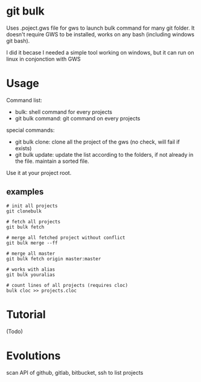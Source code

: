 git bulk
========

Uses .poject.gws file for gws to launch bulk command for many git folder. 
It doesn't require GWS to be installed, works on any bash (including windows git bash).

I did it becase I needed a simple tool working on windows, but it can run on linux in conjonction with GWS

Usage
=====
Command list: 
 - bulk: shell command for every projects 
 - git bulk command: git command on every projects 

special commands:
 - git bulk clone: clone all the project of the gws (no check, will fail if exists)
 - git bulk update: update the list according to the folders, if not already in the file. maintain a sorted file.

Use it at your project root.


examples
--------

    # init all projects
    git clonebulk

    # fetch all projects
    git bulk fetch

    # merge all fetched project without conflict
    git bulk merge --ff

    # merge all master 
    git bulk fetch origin master:master

    # works with alias 
    git bulk youralias

    # count lines of all projects (requires cloc)
    bulk cloc >> projects.cloc

Tutorial
========
(Todo)

Evolutions
==========
scan API of github, gitlab, bitbucket, ssh to list projects


